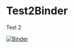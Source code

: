 # Test2Binder
Test 2

[![Binder](https://mybinder.org/badge_logo.svg)](https://mybinder.org/v2/gh/BestQuark/ClaseMetodosComputacionnales.git/master)
